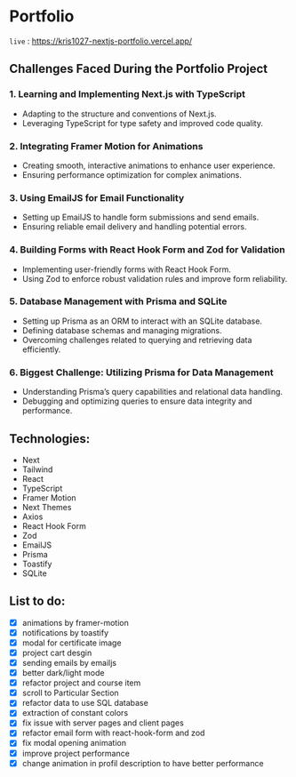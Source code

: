 # Portfolio

`live` : <https://kris1027-nextjs-portfolio.vercel.app/>

## Challenges Faced During the Portfolio Project

### 1. Learning and Implementing Next.js with TypeScript

- Adapting to the structure and conventions of Next.js.
- Leveraging TypeScript for type safety and improved code quality.

### 2. Integrating Framer Motion for Animations

- Creating smooth, interactive animations to enhance user experience.
- Ensuring performance optimization for complex animations.

### 3. Using EmailJS for Email Functionality

- Setting up EmailJS to handle form submissions and send emails.
- Ensuring reliable email delivery and handling potential errors.

### 4. Building Forms with React Hook Form and Zod for Validation

- Implementing user-friendly forms with React Hook Form.
- Using Zod to enforce robust validation rules and improve form reliability.

### 5. Database Management with Prisma and SQLite

- Setting up Prisma as an ORM to interact with an SQLite database.
- Defining database schemas and managing migrations.
- Overcoming challenges related to querying and retrieving data efficiently.

### 6. Biggest Challenge: Utilizing Prisma for Data Management

- Understanding Prisma’s query capabilities and relational data handling.
- Debugging and optimizing queries to ensure data integrity and performance.

## Technologies:

- Next
- Tailwind
- React
- TypeScript
- Framer Motion
- Next Themes
- Axios
- React Hook Form
- Zod
- EmailJS
- Prisma
- Toastify
- SQLite

## List to do:

- [x] animations by framer-motion
- [x] notifications by toastify
- [x] modal for certificate image
- [x] project cart desgin
- [x] sending emails by emailjs
- [x] better dark/light mode
- [x] refactor project and course item
- [x] scroll to Particular Section
- [x] refactor data to use SQL database
- [x] extraction of constant colors
- [x] fix issue with server pages and client pages
- [x] refactor email form with react-hook-form and zod
- [x] fix modal opening animation
- [x] improve project performance
- [x] change animation in profil description to have better performance
